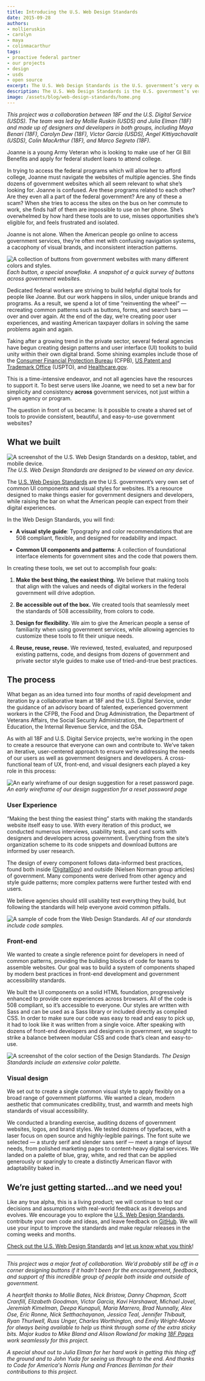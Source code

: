 ```yaml
---
title: Introducing the U.S. Web Design Standards
date: 2015-09-28
authors:
- mollieruskin
- carolyn
- maya
- colinmacarthur
tags:
- proactive federal partner
- our projects
- design
- usds
- open source
excerpt: The U.S. Web Design Standards is the U.S. government’s very own set of common UI components and visual styles for websites. It’s a resource designed to make things easier for government designers and developers, while raising the bar on what the American people can expect from their digital experiences.
description: The U.S. Web Design Standards is the U.S. government’s very own set of common UI components and visual styles for websites. It’s a resource designed to make things easier for government designers and developers, while raising the bar on what the American people can expect from their digital experiences.
image: /assets/blog/web-design-standards/home.png
---
```


*This project was a collaboration between 18F and the U.S. Digital
Service (USDS). The team was led by Mollie Ruskin (USDS) and Julia Elman (18F) and made up of
designers and developers in both groups, including Maya Benari (18F),
Carolyn Dew (18F), Victor Garcia (USDS), Angel
Kittiyachavalit (USDS), Colin MacArthur (18F), and Marco Segreto (18F).*

Joanne is a young Army Veteran who is looking to make use of her GI Bill
Benefits and apply for federal student loans to attend college.

In trying to access the federal programs which will allow her to afford
college, Joanne must navigate the websites of multiple agencies. She
finds dozens of government websites which all seem relevant to what
she’s looking for. Joanne is confused. Are these programs related to
each other? Are they even all a part of the federal government? Are any
of these a scam? When she tries to access the sites on the bus on her
commute to work, she finds half of them are impossible to use on her
phone. She’s overwhelmed by how hard these tools are to use, misses
opportunities she’s eligible for, and feels frustrated and isolated.

Joanne is not alone. When the American people go online to access
government services, they’re often met with confusing navigation
systems, a cacophony of visual brands, and inconsistent interaction
patterns.

![A collection of buttons from government websites with many different colors and styles.](/assets/blog/web-design-standards/buttons.png)
*Each button, a special snowflake. A snapshot of a quick survey of buttons across government websites.*

Dedicated federal workers are striving to build helpful digital tools
for people like Joanne. But our work happens in silos, under unique
brands and programs. As a result, we spend a lot of time “reinventing
the wheel” — recreating common patterns such as buttons, forms, and
search bars — over and over again. At the end of the day, we’re creating
poor user experiences, and wasting American taxpayer dollars in solving
the same problems again and again.

Taking after a growing trend in the private sector, several federal
agencies have begun creating design patterns and user interface (UI)
toolkits to build unity within their own digital brand. Some shining
examples include those of the [Consumer Financial Protection
Bureau](https://cfpb.github.io/design-manual/) (CFPB), [US Patent and
Trademark Office](http://uspto.github.io/designpatterns/) (USPTO), and
[Healthcare.gov](http://styleguide.healthcare.gov/).

This is a time-intensive endeavor, and not all agencies have the
resources to support it. To best serve users like Joanne, we need to set
a new bar for simplicity and consistency **across** government services,
not just within a given agency or program.

The question in front of us became: Is it possible to create a shared
set of tools to provide consistent, beautiful, and easy-to-use
government websites?

## What we built

![A screenshot of the U.S. Web Design Standards on a desktop, tablet,
and mobile device.](/assets/blog/web-design-standards/home.png)
*The U.S. Web Design Standards are designed to be viewed on any
device.*

The [U.S. Web Design
Standards](https://playbook.cio.gov/designstandards)
are the U.S. government’s very own set of common UI components and visual
styles for websites. It’s a resource designed to make things easier for
government designers and developers, while raising the bar on what the
American people can expect from their digital experiences.

In the Web Design Standards, you will find:

-   **A visual style guide**: Typography and color recommendations that are 508 compliant, flexible, and designed for readability and impact.

-   **Common UI components and patterns**: A collection of foundational interface elements for government sites and the code that powers them.

In creating these tools, we set out to accomplish four goals:

1.  **Make the best thing, the easiest thing.** We believe that making tools that align with the values and needs of digital workers in the federal government will drive adoption.

2.  **Be accessible out of the box.** We created tools that seamlessly meet the standards of 508 accessibility, from colors to code.

1.  **Design for flexibility.** We aim to give the American people a sense of familiarity when using government services, while allowing agencies to customize these tools to fit their unique needs.

1.  **Reuse, reuse, reuse.** We reviewed, tested, evaluated, and repurposed existing patterns, code, and designs from dozens of government and private sector style guides to make use of tried-and-true best practices.

## The process

What began as an idea turned into four months of rapid
development and iteration by a collaborative team at 18F and the U.S.
Digital Service, under the guidance of an advisory board of talented,
experienced government workers in the CFPB, the Food and Drug
Administration, the Department of Veterans Affairs, the Social Security
Administration, the Department of Education, the Internal Revenue
Service, and the GSA.

As with all 18F and U.S. Digital Service projects, we’re working in the
open to create a resource that everyone can own and contribute to. We’ve
taken an iterative, user-centered approach to ensure we’re addressing the
needs of our users as well as government designers and developers. A
cross-functional team of UX, front-end, and visual designers each played
a key role in this process:

![An early wireframe of our design suggestion for a reset password
page.](/assets/blog/web-design-standards/wireframe.png)
*An early wireframe of our design suggestion for a reset
password page*

### User Experience

“Making the best thing the easiest thing” starts with making the
standards website itself easy to use. With every iteration of this
product, we conducted numerous interviews, usability tests, and card
sorts with designers and developers across government. Everything from
the site’s organization scheme to its code snippets and download buttons
are informed by user research.

The design of every component follows data-informed best practices,
found both inside ([DigitalGov](https://www.digitalgov.gov/)) and
outside (Nielsen Norman group articles) of government. Many components
were derived from other agency and style guide patterns; more complex
patterns were further tested with end users.

We believe agencies should still usability test everything they build,
but following the standards will help everyone avoid common pitfalls.

![A sample of code from the Web Design Standards.](/assets/blog/web-design-standards/code.png)
*All of our standards include code samples.*

### Front-end

We wanted to create a single reference point for developers in need of
common patterns, providing the building blocks of code for teams to
assemble websites. Our goal was to build a system of components shaped
by modern best practices in front-end development and government
accessibility standards.

We built the UI components on a solid HTML foundation, progressively
enhanced to provide core experiences across browsers. All of the code is
508 compliant, so it’s accessible to everyone. Our styles are written
with Sass and can be used as a Sass library or included directly as
compiled CSS. In order to make sure our code was easy to read and easy
to pick up, it had to look like it was written from a single voice.
After speaking with dozens of front-end developers and designers in
government, we sought to strike a balance between modular CSS and code
that’s clean and easy-to-use.

![A screenshot of the color section of the Design Standards.](/assets/blog/web-design-standards/colors.png)
*The Design Standards include an extensive color palette.*

### Visual design

We set out to create a single common visual style to apply flexibly on a
broad range of government platforms. We wanted a clean, modern aesthetic
that communicates credibility, trust, and warmth and meets high
standards of visual accessibility.

We conducted a branding exercise, auditing dozens of government
websites, logos, and brand styles. We tested dozens of typefaces, with a
laser focus on open source and highly-legible pairings. The font suite
we selected — a sturdy serif and slender sans serif — meet a range of
layout needs, from polished marketing pages to content-heavy digital
services. We landed on a palette of blue, gray, white, and red that can
be applied generously or sparingly to create a distinctly American
flavor with adaptability baked in.

## We’re just getting started...and we need you!

Like any true alpha, this is a living product; we will continue to test
our decisions and assumptions with real-world feedback as it develops and evolves. We encourage you to explore the [U.S. Web Design Standards](https://playbook.cio.gov/designstandards), contribute your own code
and ideas, and leave feedback on [GitHub](https://github.com/18F/web-design-standards). We will use
your input to improve the standards and make regular releases in the
coming weeks and months.

[Check out the U.S. Web Design Standards](https://playbook.cio.gov/designstandards) and [let us know what you
think](https://github.com/18F/web-design-standards/issues)!

-----------

*This project was a major feat of collaboration. We’d probably still be
off in a corner designing buttons if it hadn’t been for the
encouragement, feedback, and support of this incredible group of people
both inside and outside of government.*

*A heartfelt thanks to Mollie Bates, Nick Bristow, Danny Chapman, Scott
Cranfill, Elizabeth Goodman, Victor Garcia, Kavi Harshawat, Michael Jovel, Jeremiah
Kimelman, Deepa Kunapuli, Maria Marrero, Brad Nunnally, Alex Ose, Eric
Ronne, Nick Setthachayanon, Jessica Teal, Jennifer Thibault, Ryan
Thurlwell, Russ Unger, Charles Worthington, and Emily Wright-Moore for
always being available to help us think through some of the extra sticky
bits. Major kudos to Mike Bland and Alison Rowland for making [18F Pages](https://18f.gsa.gov/2015/05/14/18Fpages/)
work seamlessly for this project.*

*A special shout out to Julia Elman for her hard work in
getting this thing off the ground and to John Yuda for seeing us through
to the end. And thanks to Code for America's Norris Hung and Frances Berriman for their contributions to this project.*
